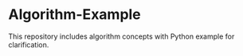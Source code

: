 # Algorithm-Example
This repository includes algorithm concepts with Python example for clarification. 
